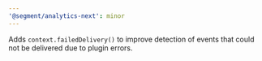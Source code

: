 ```yaml
---
'@segment/analytics-next': minor
---
```


Adds `context.failedDelivery()` to improve detection of events that could not be delivered due to plugin errors.
